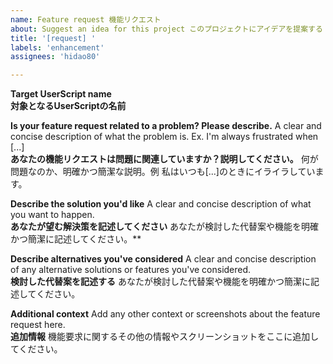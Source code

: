 ```yaml
---
name: Feature request 機能リクエスト
about: Suggest an idea for this project このプロジェクトにアイデアを提案する
title: '[request] '
labels: 'enhancement'
assignees: 'hidao80'

---
```


**Target UserScript name**\
**対象となるUserScriptの名前**


**Is your feature request related to a problem? Please describe.** A clear and concise description of what the problem is. Ex. I'm always frustrated when [...]\
**あなたの機能リクエストは問題に関連していますか？説明してください。** 何が問題なのか、明確かつ簡潔な説明。例 私はいつも[...]のときにイライラしています。


**Describe the solution you'd like** A clear and concise description of what you want to happen.\
**あなたが望む解決策を記述してください** あなたが検討した代替案や機能を明確かつ簡潔に記述してください。**


**Describe alternatives you've considered** A clear and concise description of any alternative solutions or features you've considered.\
**検討した代替案を記述する** あなたが検討した代替案や機能を明確かつ簡潔に記述してください。


**Additional context** Add any other context or screenshots about the feature request here.\
**追加情報** 機能要求に関するその他の情報やスクリーンショットをここに追加してください。

